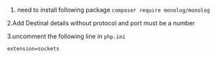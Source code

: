 1. need to install following package 
`composer require monolog/monolog`

2.Add Destinal details without protocol and port must be a number

3.uncomment the following line in `php.ini` 

`extension=sockets`
